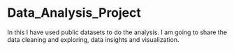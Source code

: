 # Data_Analysis_Project
In this I have used public datasets to do the analysis. I am going to share the data cleaning and exploring, data insights and visualization.
